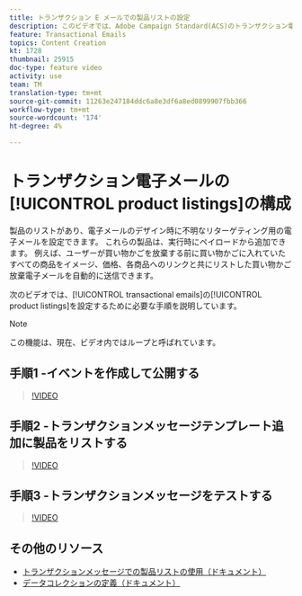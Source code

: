 ```yaml
---
title: トランザクション E メールでの製品リストの設定
description: このビデオでは、Adobe Campaign Standard(ACS)のトランザクション電子メールでの製品リストの設定に必要な手順を説明しています。
feature: Transactional Emails
topics: Content Creation
kt: 1728
thumbnail: 25915
doc-type: feature video
activity: use
team: TM
translation-type: tm+mt
source-git-commit: 11263e247184ddc6a8e3df6a8ed0899907fbb366
workflow-type: tm+mt
source-wordcount: '174'
ht-degree: 4%

---
```



# トランザクション電子メールの[!UICONTROL product listings]の構成

製品のリストがあり、電子メールのデザイン時に不明なリターゲティング用の電子メールを設定できます。 これらの製品は、実行時にペイロードから追加できます。 例えば、ユーザーが買い物かごを放棄する前に買い物かごに入れていたすべての商品をイメージ、価格、各商品へのリンクと共にリストした買い物かご放棄電子メールを自動的に送信できます。

次のビデオでは、[!UICONTROL transactional emails]の[!UICONTROL product listings]を設定するために必要な手順を説明しています。

>[!NOTE]
>
>この機能は、現在、ビデオ内ではループと呼ばれています。

## 手順1 -イベントを作成して公開する

>[!VIDEO](https://video.tv.adobe.com/v/25914?quality=12)

## 手順2 -トランザクションメッセージテンプレート追加に製品をリストする

>[!VIDEO](https://video.tv.adobe.com/v/25915?quality=12)

## 手順3 -トランザクションメッセージをテストする

>[!VIDEO](https://video.tv.adobe.com/v/25916?quality=12)

## その他のリソース

* [トランザクションメッセージでの製品リストの使用（ドキュメント）](https://docs.adobe.com/content/help/en/campaign-standard/using/communication-channels/transactional-messaging/event-transactional-messages.html#using-product-listings-in-a-transactional-message)
* [データコレクションの定義（ドキュメント）](https://docs.adobe.com/content/help/en/campaign-standard/using/administrating/configuring-channels/configuring-transactional-messaging.html#defining-data-collections)
